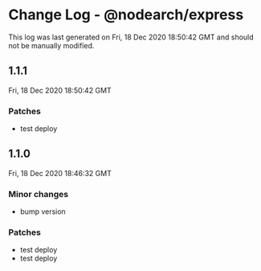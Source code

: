 # Change Log - @nodearch/express

This log was last generated on Fri, 18 Dec 2020 18:50:42 GMT and should not be manually modified.

## 1.1.1
Fri, 18 Dec 2020 18:50:42 GMT

### Patches

- test deploy

## 1.1.0
Fri, 18 Dec 2020 18:46:32 GMT

### Minor changes

- bump version

### Patches

- test deploy
- test deploy

